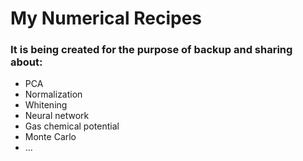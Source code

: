 # My Numerical Recipes
### It is being created for the purpose of backup and sharing about:
- PCA
- Normalization
- Whitening
- Neural network
- Gas chemical potential
- Monte Carlo
- ...
